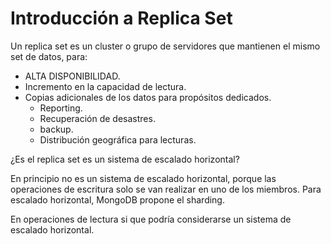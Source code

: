 # Introducción a Replica Set

Un replica set es un cluster o grupo de servidores que mantienen el mismo set de datos, para:

- ALTA DISPONIBILIDAD.
- Incremento en la capacidad de lectura.
- Copias adicionales de los datos para propósitos dedicados.
    - Reporting.
    - Recuperación de desastres.
    - backup.
    - Distribución geográfica para lecturas.

¿Es el replica set es un sistema de escalado horizontal?

En principio no es un sistema de escalado horizontal, porque las operaciones de escritura
solo se van realizar en uno de los miembros. Para escalado horizontal, MongoDB propone el sharding.

En operaciones de lectura si que podría considerarse un sistema de escalado horizontal.